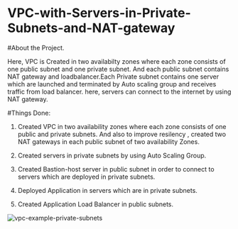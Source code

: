 # VPC-with-Servers-in-Private-Subnets-and-NAT-gateway

#About the Project.

Here, VPC is Created in two availabilty zones where each zone consists of one public subnet and one private subnet. And each public subnet contains NAT gateway and loadbalancer.Each Private subnet contains one server which are launched and terminated by Auto scaling group and receives traffic from load balancer. here, servers can connect to the internet by using NAT gateway.

#Things Done:

1. Created VPC in two availability zones where each zone consists of one public and private subnets. And also to improve resilency , created two NAT gateways in each public subnet of two availability Zones.

2. Created servers in private subnets by using Auto Scaling Group.

3. Created Bastion-host server in public subnet in order to connect to servers which are deployed in private subnets.

4. Deployed  Application in servers which are in private subnets.

5. Created Application Load Balancer in public subnets.


   
![vpc-example-private-subnets](https://github.com/user-attachments/assets/43cec7a1-d6bd-4de3-b2a8-ca0e19c7fe9c)
